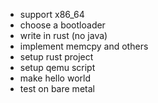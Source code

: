 - support x86_64
- choose a bootloader
- write in rust (no java)
- implement memcpy and others
- setup rust project
- setup qemu script
- make hello world
- test on bare metal
